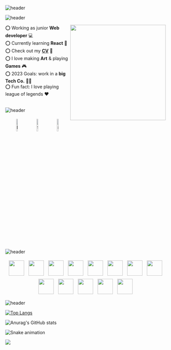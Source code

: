 ![header](https://capsule-render.vercel.app/api?type=waving&color=0:EAC7C7,100:C0DEFF&fontColor=FF8AAE&height=300&section=header&text=Hey%20There✨&fontSize=90&capsule_render&animation=fadeIn&fontAlignY=40&desc=I'm%20Zainab.&fontAlignY=100)

![header](https://capsule-render.vercel.app/api?type=transparent&height=50&text=About%20Me&fontSize=24&fontColor=FF8AAE&fontAlign=7&animation=twinkling)

 <img align="right" src="https://media.tenor.com/QBvUbxubpa8AAAAC/nisekoi-kosaki-onodera.gif" width="300"/>


⭕ Working as junior **Web developer** 💻
<br/>
⭕ Currently learning **React** 🍭
<br/>
⭕ Check out my **<a href="https://kainy.work/">CV</a>** 📝
<br/>
⭕ I love making **Art** & playing **Games** 🎮
<br/>
⭕ 2023 Goals: work in a **big Tech Co.** 🏃‍♀️
<br/>
⭕ Fun fact: I love playing league of legends ❤
<br/>
<br/>
<br/>
![header](https://capsule-render.vercel.app/api?type=transparent&height=30&text=Contact%20Me&fontSize=24&fontColor=FF8AAE&fontAlign=50&animation=twinkling)
<p align="center">
    <a href="https://www.linkedin.com/in/zainab-salah-6169431b4/"><img alt="linkedin" width="10%" style="padding:5px"
            src="https://img.icons8.com/clouds/100/000000/linkedin.png" /></a>
    <a href="https://www.facebook.com/zainab.salah.7146?mibextid=LQQJ4d"><img alt="facebook" width="10%" style="padding:5px"
            src="https://img.icons8.com/clouds/100/000000/facebook-new.png" /></a>
    <a href="https://www.instagram.com/kainy_onodera/"><img alt="instagram" width="10%" style="padding:5px"
            src="https://img.icons8.com/clouds/100/000000/instagram.png" /></a>
</p>

![header](https://capsule-render.vercel.app/api?type=transparent&height=40&text=Stuff%20I%20Worked%20With&fontSize=24&fontColor=FF8AAE&fontAlign=50&animation=twinkling)
<p align="center">
  
  
<img src="https://img.icons8.com/color/48/null/javascript--v1.png" width="48" height="48" style="padding:5px"/>
<img src="https://img.icons8.com/color/48/null/nodejs.png" width="48" height="48" style="padding:5px"/>
<img src="https://img.icons8.com/color/48/null/css3.png" width="48" height="48" style="padding:5px"/>
<img src="https://img.icons8.com/color/48/null/html-5--v2.png" width="48" height="48" style="padding:5px"/>
<img src="https://img.icons8.com/officel/40/null/php-logo.png" width="48" height="48" style="padding:5px"/>
<img src="https://img.icons8.com/stickers/45/null/laravel.png" width="48" height="48" style="padding:5px"/>
<img src="https://img.icons8.com/color/48/null/bootstrap.png" width="48" height="48" style="padding:5px"/>
<img src="https://img.icons8.com/color/48/null/sass.png" width="48" height="48" style="padding:5px"/>
<img src="https://img.icons8.com/color/48/null/mysql-logo.png"  width="48" height="48" style="padding:5px"/>
<img src="https://img.icons8.com/color/48/null/mongodb.png"  width="48" height="48" style="padding:5px"/>
<img src="https://img.icons8.com/color/48/null/c-plus-plus-logo.png" width="48" height="48" style="padding:5px"/>
<img src="https://img.icons8.com/fluency/48/null/visual-studio.png" width="48" height="48" style="padding:5px"/>
  <img src="https://img.icons8.com/officel/40/null/react.png" width="48" height="48" style="padding:5px"/>
</p>

![header](https://capsule-render.vercel.app/api?type=transparent&text=My%20GitHub%20History&fontSize=24&fontColor=FF8AAE&fontAlign=50&animation=twinkling)

[![Top Langs](https://github-readme-stats.vercel.app/api/top-langs/?username=kainy01&langs_count=5)](https://github.com/kainy01/github-readme-stats)

![Anurag's GitHub stats](https://github-readme-stats.vercel.app/api?username=kainy01&show_icons=true&theme=buefy)







![Snake animation](https://github.com/kainy01/kainy01/blob/output/github-contribution-grid-snake.svg)

<p align="left">
  <img src="https://capsule-render.vercel.app/api?type=waving&color=0:EAC7C7,100:C0DEFF&height=100&section=footer"/>
</p>



  

